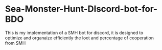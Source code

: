 # Sea-Monster-Hunt-DIscord-bot-for-BDO
This is my implementation of a SMH bot for discord, it is designed to optimize and organaize efficiently the loot and percentage of cooperation from SMH
